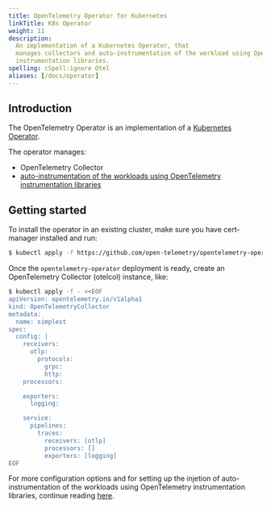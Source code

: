 ```yaml
---
title: OpenTelemetry Operator for Kubernetes
linkTitle: K8s Operator
weight: 11
description:
  An implementation of a Kubernetes Operator, that
  manages collectors and auto-instrumentation of the workload using OpenTelemetry
  instrumentation libraries.
spelling: cSpell:ignore Otel
aliases: [/docs/operator]
---
```


## Introduction

The OpenTelemetry Operator is an implementation of a [Kubernetes Operator](https://coreos.com/operators/).

The operator manages:

- OpenTelemetry Collector
- [auto-instrumentation of the workloads using OpenTelemetry instrumentation libraries](https://github.com/open-telemetry/opentelemetry-operator#opentelemetry-auto-instrumentation-injection)

## Getting started

To install the operator in an existing cluster, make sure you have cert-manager 
installed and run:

```bash
$ kubectl apply -f https://github.com/open-telemetry/opentelemetry-operator/releases/latest/download/opentelemetry-operator.yaml
```

Once the `opentelemetry-operator` deployment is ready, create an OpenTelemetry
 Collector (otelcol) instance, like:

```bash
$ kubectl apply -f - <<EOF
apiVersion: opentelemetry.io/v1alpha1
kind: OpenTelemetryCollector
metadata:
  name: simplest
spec:
  config: |
    receivers:
      otlp:
        protocols:
          grpc:
          http:
    processors:

    exporters:
      logging:

    service:
      pipelines:
        traces:
          receivers: [otlp]
          processors: []
          exporters: [logging]
EOF
```

For more configuration options and for setting up the injetion of
auto-instrumentation of the workloads using OpenTelemetry instrumentation
libraries, continue reading [here](https://github.com/open-telemetry/opentelemetry-operator/blob/main/README.md).
